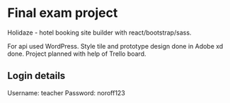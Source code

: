 # Final exam project

Holidaze - hotel booking site builder with react/bootstrap/sass.

For api used WordPress.
Style tile and prototype design done in Adobe xd done.
Project planned with help of Trello board.

## Login details

Username: teacher
Password: noroff123
